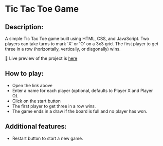 # Tic Tac Toe Game

## Description:
A simple Tic Tac Toe game built using HTML, CSS, and JavaScript. Two players can take turns to mark 'X' or 'O' on a 3x3 grid. The first player to get three in a row (horizontally, vertically, or diagonally) wins.

🔗 Live preview of the project is [here](https://slippyishappy.github.io/tic-tac-toe/)

## How to play:
- Open the link above
- Enter a name for each player (optional, defaults to Player X and Player O).
- Click on the start button
- The first player to get three in a row wins.
- The game ends in a draw if the board is full and no player has won.

## Additional features:
- Restart button to start a new game.